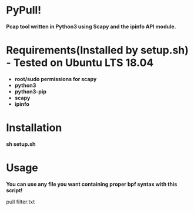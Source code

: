 # PyPull!
<strong><b>Pcap tool written in Python3 using Scapy and the ipinfo API module.</b></strong>
# Requirements(Installed by setup.sh) - Tested on Ubuntu LTS 18.04
<ul><strong><b>
 <li>root/sudo permissions for scapy</li>
 <li>python3</li>
 <li>python3-pip</li>
 <li>scapy</li>
 <li>ipinfo</li>
</ul></b></strong>

# Installation
<strong><b>
 sh setup.sh
</b></strong>



# Usage
<b>You can use any file you want containing <strong> proper </strong> bpf syntax with this script!</b>

pull filter.txt
